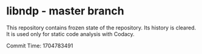 # libndp - master branch

This repository contains frozen state of the repository.
Its history is cleared. It is used only for static code
analysis with Codacy.

Commit Time: 1704783491